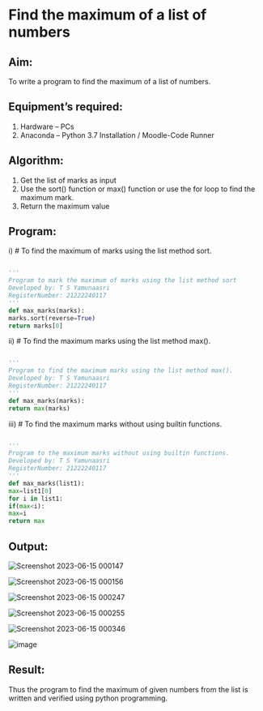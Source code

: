 # Find the maximum of a list of numbers
## Aim:
To write a program to find the maximum of a list of numbers.
## Equipment’s required:
1.	Hardware – PCs
2.	Anaconda – Python 3.7 Installation / Moodle-Code Runner
## Algorithm:
1.	Get the list of marks as input
2.	Use the sort() function or max() function or use the for loop to find the maximum mark.
3.	Return the maximum value
## Program:

i)	# To find the maximum of marks using the list method sort.
```Python

'''
Program to mark the maximum of marks using the list method sort
Developed by: T S Yamunaasri
RegisterNumber: 21222240117
'''
def max_marks(marks):
marks.sort(reverse=True)
return marks[0]

```

ii)	# To find the maximum marks using the list method max().
```Python

'''
Program to find the maximum marks using the list method max().
Developed by: T S Yamunaasri
RegisterNumber: 21222240117
'''
def max_marks(marks):
return max(marks)

```

iii) # To find the maximum marks without using builtin functions.
```Python

'''
Program to the maximum marks without using builtin functions.
Developed by: T S Yamunaasri
RegisterNumber: 21222240117
'''
def max_marks(list1):
max=list1[0]
for i in list1:
if(max<i):
max=i
return max

```
## Output:
![Screenshot 2023-06-15 000147](https://github.com/Yamunaasri/FindMaximum/assets/115707860/34c6b045-6ad5-45be-8e25-f119fa27e02c)

![Screenshot 2023-06-15 000156](https://github.com/Yamunaasri/FindMaximum/assets/115707860/fde32ebc-e5b8-45ba-b61a-16f3952cdac8)

![Screenshot 2023-06-15 000247](https://github.com/Yamunaasri/FindMaximum/assets/115707860/e8c205a3-24ea-494a-ad3c-211bf723b937)

![Screenshot 2023-06-15 000255](https://github.com/Yamunaasri/FindMaximum/assets/115707860/194b5f99-5ce2-414f-b902-27b4ea6ba256)

![Screenshot 2023-06-15 000346](https://github.com/Yamunaasri/FindMaximum/assets/115707860/b05d7933-c4ae-4c2b-9249-c27e4690fc86)

![image](https://github.com/Yamunaasri/FindMaximum/assets/115707860/28b5085d-9834-4760-a556-5279be7f36ba)



## Result:
Thus the program to find the maximum of given numbers from the list is written and verified using python programming.
